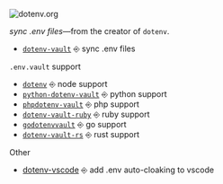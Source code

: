 ![dotenv.org](https://dotenv.org/banner.png)

*sync .env files*—from the creator of `dotenv`.

* [`dotenv-vault`](https://github.com/dotenv-org/dotenv-vault) ⎆ sync .env files

`.env.vault` support

* [`dotenv`](https://github.com/motdotla/dotenv) ⎆ node support
* [`python-dotenv-vault`](https://github.com/dotenv-org/python-dotenv-vault) ⎆ python support
* [`phpdotenv-vault`](https://github.com/dotenv-org/phpdotenv-vault) ⎆ php support
* [`dotenv-vault-ruby`](https://github.com/dotenv-org/dotenv-vault-ruby) ⎆ ruby support
* [`godotenvvault`](https://github.com/dotenv-org/godotenvvault) ⎆ go support
* [`dotenv-vault-rs`](https://github.com/Minebomber/dotenv-vault-rs) ⎆ rust support

Other

* [dotenv-vscode](https://github.com/dotenv-org/dotenv-vscode) ⎆ add .env auto-cloaking to vscode
